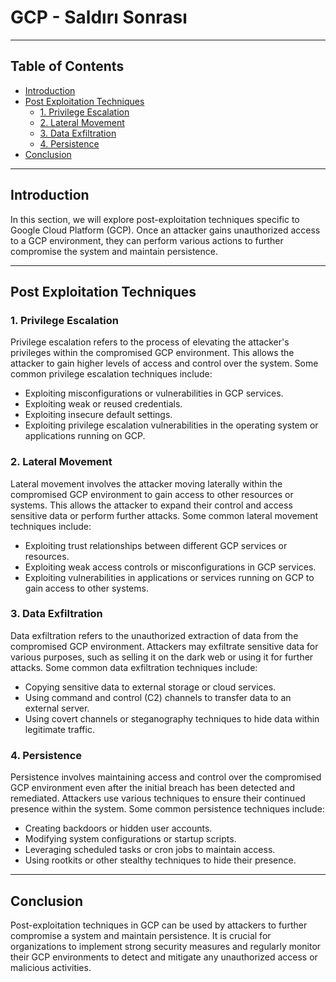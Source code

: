 # GCP - Saldırı Sonrası

---

## Table of Contents

- [Introduction](#introduction)
- [Post Exploitation Techniques](#post-exploitation-techniques)
  - [1. Privilege Escalation](#1-privilege-escalation)
  - [2. Lateral Movement](#2-lateral-movement)
  - [3. Data Exfiltration](#3-data-exfiltration)
  - [4. Persistence](#4-persistence)
- [Conclusion](#conclusion)

---

## Introduction

In this section, we will explore post-exploitation techniques specific to Google Cloud Platform (GCP). Once an attacker gains unauthorized access to a GCP environment, they can perform various actions to further compromise the system and maintain persistence.

---

## Post Exploitation Techniques

### 1. Privilege Escalation

Privilege escalation refers to the process of elevating the attacker's privileges within the compromised GCP environment. This allows the attacker to gain higher levels of access and control over the system. Some common privilege escalation techniques include:

- Exploiting misconfigurations or vulnerabilities in GCP services.
- Exploiting weak or reused credentials.
- Exploiting insecure default settings.
- Exploiting privilege escalation vulnerabilities in the operating system or applications running on GCP.

### 2. Lateral Movement

Lateral movement involves the attacker moving laterally within the compromised GCP environment to gain access to other resources or systems. This allows the attacker to expand their control and access sensitive data or perform further attacks. Some common lateral movement techniques include:

- Exploiting trust relationships between different GCP services or resources.
- Exploiting weak access controls or misconfigurations in GCP services.
- Exploiting vulnerabilities in applications or services running on GCP to gain access to other systems.

### 3. Data Exfiltration

Data exfiltration refers to the unauthorized extraction of data from the compromised GCP environment. Attackers may exfiltrate sensitive data for various purposes, such as selling it on the dark web or using it for further attacks. Some common data exfiltration techniques include:

- Copying sensitive data to external storage or cloud services.
- Using command and control (C2) channels to transfer data to an external server.
- Using covert channels or steganography techniques to hide data within legitimate traffic.

### 4. Persistence

Persistence involves maintaining access and control over the compromised GCP environment even after the initial breach has been detected and remediated. Attackers use various techniques to ensure their continued presence within the system. Some common persistence techniques include:

- Creating backdoors or hidden user accounts.
- Modifying system configurations or startup scripts.
- Leveraging scheduled tasks or cron jobs to maintain access.
- Using rootkits or other stealthy techniques to hide their presence.

---

## Conclusion

Post-exploitation techniques in GCP can be used by attackers to further compromise a system and maintain persistence. It is crucial for organizations to implement strong security measures and regularly monitor their GCP environments to detect and mitigate any unauthorized access or malicious activities.
